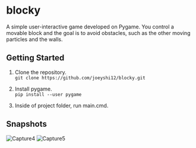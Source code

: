 # blocky

A simple user-interactive game developed on Pygame. You control a movable block and the goal is to avoid obstacles, such as the other moving particles and the walls.

## Getting Started

1. Clone the repository. \
```git clone https://github.com/joeyshi12/blocky.git```

2. Install pygame. \
```pip install --user pygame```

3. Inside of project folder, run main.cmd.

## Snapshots

![Capture4](https://user-images.githubusercontent.com/46363213/70502790-9eeee000-1ad6-11ea-87e3-8c87e3cb25bc.PNG)
![Capture5](https://user-images.githubusercontent.com/46363213/70502787-9c8c8600-1ad6-11ea-83e7-92fdcbd936d6.PNG)
